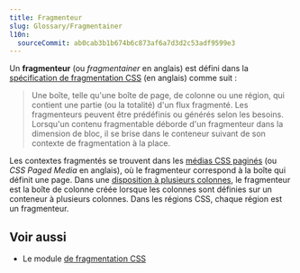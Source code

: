 ```yaml
---
title: Fragmenteur
slug: Glossary/Fragmentainer
l10n:
  sourceCommit: ab0cab3b1b674b6c873af6a7d3d2c53adf9599e3
---
```


Un **fragmenteur** (ou <i lang="en">fragmentainer</i> en anglais) est défini dans la [spécification de fragmentation CSS](https://drafts.csswg.org/css-break/) (en anglais) comme suit&nbsp;:

> Une boîte, telle qu'une boîte de page, de colonne ou une région, qui contient une partie (ou la totalité) d'un flux fragmenté. Les fragmenteurs peuvent être prédéfinis ou générés selon les besoins. Lorsqu'un contenu fragmentable déborde d'un fragmenteur dans la dimension de bloc, il se brise dans le conteneur suivant de son contexte de fragmentation à la place.

Les contextes fragmentés se trouvent dans les [médias CSS paginés](/fr/docs/Web/CSS/CSS_paged_media) (ou <i lang="en">CSS Paged Media</i> en anglais), où le fragmenteur correspond à la boîte qui définit une page. Dans une [disposition à plusieurs colonnes](/fr/docs/Web/CSS/CSS_multicol_layout), le fragmenteur est la boîte de colonne créée lorsque les colonnes sont définies sur un conteneur à plusieurs colonnes. Dans les régions CSS, chaque région est un fragmenteur.

## Voir aussi

- Le module [de fragmentation CSS](/fr/docs/Web/CSS/CSS_fragmentation)
